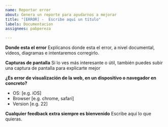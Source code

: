 ```yaml
---
name: Reportar error
about: Genera un reporte para ayudarnos a mejorar
title: "[ERROR] -  Escribe aquí un título"
labels: Documentacion
assignees: pabpereza

---
```


**Donde esta el error**
Explícanos donde esta el error, a nivel documental, vídeos, diagramas e intentaremos corregirlo.

**Capturas de pantalla**
Si lo ves más interesante o útil, también puedes subir una captura de pantalla para explicarte mejor

**¿Es error de visualización de la web, en un dispositivo o navegador en concreto?**
 - OS: [e.g. iOS]
 - Browser [e.g. chrome, safari]
 - Version [e.g. 22]


**Cualquier feedback extra siempre es bienvenido**
Escribe aquí lo que quieras.

